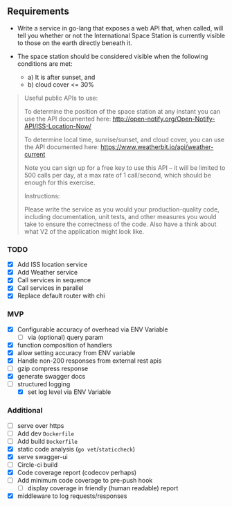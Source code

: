## Requirements

- Write a service in go-lang that exposes a web API that, when called, will tell you whether or not the International Space Station is currently visible to those on the earth directly beneath it.

- The space station should be considered visible when the following conditions are met:
  - a) It is after sunset, and
  - b) cloud cover <= 30%

> Useful public APIs to use:
>
> To determine the position of the space station at any instant you can use the API documented here: http://open-notify.org/Open-Notify-API/ISS-Location-Now/
>
> To determine local time, sunrise/sunset, and cloud cover, you can use the API documented here: https://www.weatherbit.io/api/weather-current
>
> Note you can sign up for a free key to use this API – it will be limited to 500 calls per day, at a max rate of 1 call/second, which should be enough for this exercise.
>
> Instructions:
>
> Please write the service as you would your production-quality code, including documentation, unit tests, and other measures you would take to ensure the correctness of the code. Also have a think about what V2 of the application might look like.

### TODO

- [x] Add ISS location service
- [x] Add Weather service
- [x] Call services in sequence
- [x] Call services in parallel
- [x] Replace default router with chi

### MVP

- [x] Configurable accuracy of overhead via ENV Variable
  - [ ] via (optional) query param
- [x] function composition of handlers
- [x] allow setting accuracy from ENV variable
- [x] Handle non-200 responses from external rest apis
- [ ] gzip compress response
- [x] generate swagger docs
- [ ] structured logging
  - [x] set log level via ENV Variable

### Additional

- [ ] serve over https
- [ ] Add dev `Dockerfile`
- [ ] Add build `Dockerfile`
- [x] static code analysis (`go vet`/`staticcheck`)
- [x] serve swagger-ui
- [ ] Circle-ci build
- [x] Code coverage report (codecov perhaps)
- [ ] Add minimum code coverage to pre-push hook
  - [ ] display coverage in friendly (human readable) report
- [x] middleware to log requests/responses

